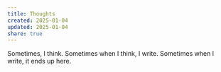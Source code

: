 ```yaml
---
title: Thoughts
created: 2025-01-04
updated: 2025-01-04
share: true
---
```


Sometimes, I think. Sometimes when I think, I write. Sometimes when I write, it ends up here. 